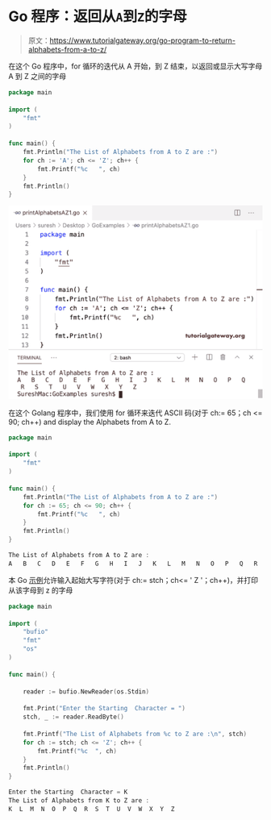 # Go 程序：返回从`A`到`Z`的字母

> 原文：<https://www.tutorialgateway.org/go-program-to-return-alphabets-from-a-to-z/>

在这个 Go 程序中，for 循环的迭代从 A 开始，到 Z 结束，以返回或显示大写字母 A 到 Z 之间的字母

```go
package main

import (
    "fmt"
)

func main() {
    fmt.Println("The List of Alphabets from A to Z are :")
    for ch := 'A'; ch <= 'Z'; ch++ {
        fmt.Printf("%c   ", ch)
    }
    fmt.Println()
}
```

![Go Program to Return Alphabets from A to Z 1](img/b8f1bb23de107e8fb0d7ef9df5206901.png)

在这个 Golang 程序中，我们使用 for 循环来迭代 ASCII 码(对于 ch:= 65；ch <= 90; ch++) and display the Alphabets from A to Z.

```go
package main

import (
    "fmt"
)

func main() {
    fmt.Println("The List of Alphabets from A to Z are :")
    for ch := 65; ch <= 90; ch++ {
        fmt.Printf("%c   ", ch)
    }
    fmt.Println()
}
```

```go
The List of Alphabets from A to Z are :
A   B   C   D   E   F   G   H   I   J   K   L   M   N   O   P   Q   R   S   T   U   V   W   X   Y   Z
```

本 Go [示例](https://www.tutorialgateway.org/go-programs/)允许输入起始大写字符(对于 ch:= stch；ch<= ' Z '；ch++)，并打印从该字母到 z 的字母

```go
package main

import (
    "bufio"
    "fmt"
    "os"
)

func main() {

    reader := bufio.NewReader(os.Stdin)

    fmt.Print("Enter the Starting  Character = ")
    stch, _ := reader.ReadByte()

    fmt.Printf("The List of Alphabets from %c to Z are :\n", stch)
    for ch := stch; ch <= 'Z'; ch++ {
        fmt.Printf("%c  ", ch)
    }
    fmt.Println()
}
```

```go
Enter the Starting  Character = K
The List of Alphabets from K to Z are :
K  L  M  N  O  P  Q  R  S  T  U  V  W  X  Y  Z 
```